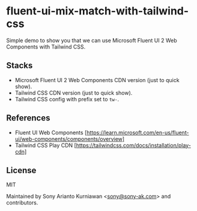 # fluent-ui-mix-match-with-tailwind-css
Simple demo to show you that we can use Microsoft Fluent UI 2 Web Components with Tailwind CSS.

## Stacks
- Microsoft Fluent UI 2 Web Components CDN version (just to quick show).
- Tailwind CSS CDN version (just to quick show).
- Tailwind CSS config with prefix set to `tw-`.

## References
- Fluent UI Web Components [https://learn.microsoft.com/en-us/fluent-ui/web-components/components/overview]
- Tailwind CSS Play CDN [https://tailwindcss.com/docs/installation/play-cdn]

## License

MIT

Maintained by Sony Arianto Kurniawan <<sony@sony-ak.com>> and contributors.

